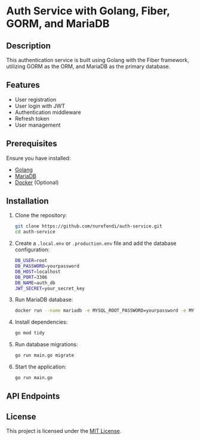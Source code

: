 # Auth Service with Golang, Fiber, GORM, and MariaDB

## Description
This authentication service is built using Golang with the Fiber framework, utilizing GORM as the ORM, and MariaDB as the primary database.

## Features
- User registration
- User login with JWT
- Authentication middleware
- Refresh token
- User management

## Prerequisites
Ensure you have installed:
- [Golang](https://go.dev/dl/)
- [MariaDB](https://mariadb.org/download/)
- [Docker](https://www.docker.com/) (Optional)

## Installation
1. Clone the repository:
    ```sh
    git clone https://github.com/nurefendi/auth-service.git
    cd auth-service
    ```
2. Create a `.local.env` or `.production.env` file and add the database configuration:
    ```sh
    DB_USER=root
    DB_PASSWORD=yourpassword
    DB_HOST=localhost
    DB_PORT=3306
    DB_NAME=auth_db
    JWT_SECRET=your_secret_key
    ```
3. Run MariaDB database:
    ```sh
    docker run --name mariadb -e MYSQL_ROOT_PASSWORD=yourpassword -e MYSQL_DATABASE=auth_db -p 3306:3306 -d mariadb
    ```
4. Install dependencies:
    ```sh
    go mod tidy
    ```
5. Run database migrations:
    ```sh
    go run main.go migrate
    ```
6. Start the application:
    ```sh
    go run main.go
    ```

## API Endpoints
<!-- ### 1. Registration
- **Endpoint**: `POST /register`
- **Request Body**:
    ```json
    {
      "name": "John Doe",
      "email": "johndoe@example.com",
      "password": "password123"
    }
    ```
- **Response**:
    ```json
    {
      "message": "User registered successfully"
    }
    ```

### 2. Login
- **Endpoint**: `POST /login`
- **Request Body**:
    ```json
    {
      "email": "johndoe@example.com",
      "password": "password123"
    }
    ```
- **Response**:
    ```json
    {
      "token": "your_jwt_token",
      "refresh_token": "your_refresh_token"
    }
    ```

### 3. Authentication Middleware
Add JWT middleware to protect endpoints:
```go
app.Use(jwtware.New(jwtware.Config{
    SigningKey: []byte(os.Getenv("JWT_SECRET")),
}))
``` -->

<!-- ### 4. User Profile
- **Endpoint**: `GET /profile`
- **Header**:
    ```sh
    Authorization: Bearer your_jwt_token
    ```
- **Response**:
    ```json
    {
      "id": 1,
      "name": "John Doe",
      "email": "johndoe@example.com"
    }
    ``` -->

<!-- ## Project Structure
```
/auth-service
│── main.go
│── config/
│   ├── database.go
│── models/
│   ├── user.go
│── routes/
│   ├── auth.go
│── controllers/
│   ├── authController.go
│── middleware/
│   ├── jwtMiddleware.go
│── .env
│── go.mod
│── go.sum
``` -->

## License
This project is licensed under the [MIT License](LICENSE).

